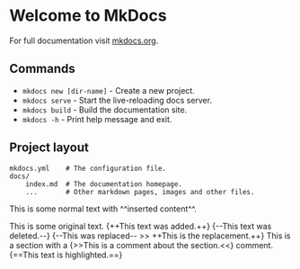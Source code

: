# Welcome to MkDocs

For full documentation visit [mkdocs.org](https://www.mkdocs.org).

## Commands

* `mkdocs new [dir-name]` - Create a new project.
* `mkdocs serve` - Start the live-reloading docs server.
* `mkdocs build` - Build the documentation site.
* `mkdocs -h` - Print help message and exit.

## Project layout

    mkdocs.yml    # The configuration file.
    docs/
        index.md  # The documentation homepage.
        ...       # Other markdown pages, images and other files.

This is some normal text with ^^inserted content^^.

This is some original text. {++This text was added.++} {--This text was deleted.--} {--This was replaced-- >> ++This is the replacement.++} This is a section with a {>>This is a comment about the section.<<} comment. {==This text is highlighted.==}
